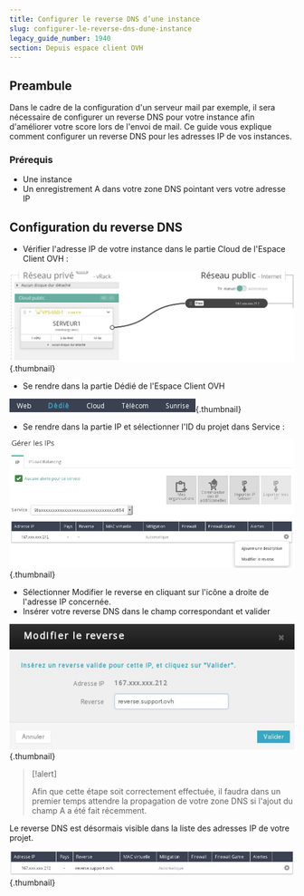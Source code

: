 ```yaml
---
title: Configurer le reverse DNS d’une instance
slug: configurer-le-reverse-dns-dune-instance
legacy_guide_number: 1940
section: Depuis espace client OVH
---
```



## Preambule
Dans le cadre de la configuration d'un serveur mail par exemple, il sera nécessaire de configurer un reverse DNS pour votre instance afin d'améliorer votre score lors de l'envoi de mail. Ce guide vous explique comment configurer un reverse DNS pour les adresses IP de vos instances.


### Prérequis
- Une instance
- Un enregistrement A dans votre zone DNS pointant vers votre adresse IP


## Configuration du reverse DNS
- Vérifier l'adresse IP de votre instance dans le partie Cloud de l'Espace Client OVH :


![public-cloud](images/3024.png){.thumbnail}

- Se rendre dans la partie Dédié de l'Espace Client OVH


![public-cloud](images/3025.png){.thumbnail}

- Se rendre dans la partie IP et sélectionner l'ID du projet dans Service :


![public-cloud](images/3026.png){.thumbnail}

- Sélectionner Modifier le reverse en cliquant sur l'icône a droite de l'adresse IP concernée.
- Insérer votre reverse DNS dans le champ correspondant et valider


![public-cloud](images/3028.png){.thumbnail}



> [!alert]
>
> Afin que cette étape soit correctement effectuée, il faudra dans un premier
> temps attendre la propagation de votre zone DNS si l'ajout du champ A a été
> fait récemment.
> 

Le reverse DNS est désormais visible dans la liste des adresses IP de votre projet.


![public-cloud](images/3029.png){.thumbnail}